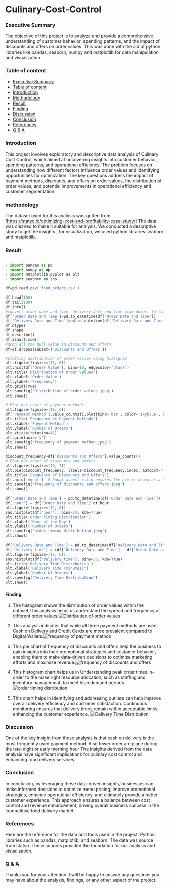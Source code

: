 # Culinary-Cost-Control


### Executive Summary

The objective of this project is to  analyze and provide a comprehensive understanding of customer behavior, spending patterns, and the impact of discounts and offers on order values. This was done with the aid of python libraries like pandas, seaborn, numpy and matplotlib for data manipulation and visualization.

### Table of content

- [Executive Summary](#executive-summary)
- [Table of content](#table-of-content)
- [Introduction](#introduction) 
- [Methodology](#methodology)
- [Result](#result)
- [Finding](#finding)
- [Discussion](#discussion)
- [Conclusion](#conclusion)
- [References](#references)
- [Q & A](#q-&-a)

### Introduction

This project involves  exploratory and descriptive data analysis of Culinary Cost Control, which aimed at uncovering insights into customer behavior, spending patterns, and operational efficiency. The problem focuses on understanding how different factors influence order values and identifying opportunities for optimization. The key questions address the impact of payment methods, discounts, and offers on order values, the distribution of order values, and potential improvements in operational efficiency and customer segmentation.

### methodology

The dataset used for this analysis was gotten from [https://statso.io/optimizing-cost-and-profitability-case-study/]
The data was cleaned to make it suitable for analysis. We conducted a descriptive study to get the insights , for visualization, we used python libraries seaborn and matplotlib.

### Result

```` python libriaries

- import pandas as pd
- import numpy as np
- import matplotlib.pyplot as plt
- import seaborn as sns 

df=pd.read_csv('food_orders.csv')

df.head(100)
df.tail(100)
df.info()
#convert order date and time, delivery date and time from object to time
df['Order Date and Time']=pd.to_datetime(df['Order Date and Time'])
df['Delivery Date and Time']=pd.to_datetime(df['Delivery Date and Time'])
df.dtypes
df.shape
df.describe()
df.isna().sum()
#drop all the null value in discount and offers
df=df.dropna(subset=['Discounts and Offers'])

#plotting distribution of order values using histogram
plt.figure(figsize=(10, 6))
plt.hist(df['Order Value'], bins=10, edgecolor='black')
plt.title('Distribution of Order Values')
plt.xlabel('Order Value')
plt.ylabel('Frequency')
plt.grid(True)
plt.savefig('Distribution of order values.jpeg')
plt.show()

# Plot bar chart of payment methods
plt.figure(figsize=(10, 6))
df['Payment Method'].value_counts().plot(kind='bar', color='skyblue', edgecolor='black')
plt.title('Frequency of Payment Methods')
plt.xlabel('Payment Method')
plt.ylabel('Number of Orders')
plt.xticks(rotation=45)
plt.grid(axis='y')
plt.savefig('frequency of payment method.jpeg')
plt.show()

discount_frequency=df['Discounts and Offers'].value_counts()
# Plot bar chart of discounts and offers
plt.figure(figsize=(10, 7))
plt.pie(discount_frequency, labels=discount_frequency.index, autopct='%1.1f%%', startangle=140, colors=sns.color_palette("Set3"))
plt.title('Frequency of Discounts and Offers')
plt.axis('equal')  # Equal aspect ratio ensures the pie is drawn as a circle.
plt.savefig('frequency of discounts and offers.jpeg')
plt.show()

df['Order Date and Time'] = pd.to_datetime(df['Order Date and Time'])
df['hour'] = df['Order Date and Time'].dt.hour
plt.figure(figsize=(12, 6))
sns.histplot(df['hour'], bins=24, kde=True)
plt.title('Order Timing Distribution')
plt.xlabel('Hour of the Day')
plt.ylabel('Number of Orders')
plt.savefig('order timing distribution.jpeg')
plt.show()

df['Delivery Date and Time'] = pd.to_datetime(df['Delivery Date and Time'])
df['delivery_time'] = (df['Delivery Date and Time'] - df['Order Date and Time']).dt.total_seconds() / 60
plt.figure(figsize=(12, 6))
sns.histplot(df['delivery_time'], bins=30, kde=True)
plt.title('Delivery Time Distribution')
plt.xlabel('Delivery Time (minutes)')
plt.ylabel('Number of Orders')
plt.savefig('Delivery Time Distribution')
plt.show()
````
#### Finding
1. The histogram shows the distribution of order values within the dataset,This analysis helps us understand the spread and frequency of different order values.![Distribution of order values](https://github.com/user-attachments/assets/a1e83f1c-a11d-42dd-82b0-61a157b0fe80)


2. This analysis indicates that while all three payment methods are used, Cash on Delivery and Credit Cards are more prevalent compared to Digital Wallets.![frequency of payment method](https://github.com/user-attachments/assets/9c21b519-8950-444d-902f-707c6a9fa19f)

3. This pie chart of  frequency of discounts and offers help the  business to gain insights into their promotional strategies and customer behavior, enabling them to make data-driven decisions to optimize marketing efforts and maximize revenue.![frequency of discounts and offers](https://github.com/user-attachments/assets/37bab27b-6c42-486d-ae04-f0f484b87ac2)

4. This histogram chart helps us in Understanding peak order times in-order to the make  right resource allocation, such as staffing and inventory management, to meet high demand periods.![order timing distribution](https://github.com/user-attachments/assets/49bd5866-5390-4979-9b6b-6af405a5b096)

5. This chart helps in Identifying and addressing outliers can help improve overall delivery efficiency and customer satisfaction. Continuous monitoring ensures that delivery times remain within acceptable limits, enhancing the customer experience.
![Delivery Time Distribution](https://github.com/user-attachments/assets/5eaeaafd-ba27-407b-80d3-ddc2474c0a9e)


### Discussion

One of the key insight from these analysis is that cash on delivery is the most frequently used payment method. Also fewer order are place during the late-night or early morning hour
The insights derived from the data analysis have significant implications for culinary cost control and enhancing food delivery services. 

### Conclusion 

In conclusion, by leveraging these data-driven insights, businesses can make informed decisions to optimize menu pricing, improve promotional strategies, enhance operational efficiency, and ultimately provide a better customer experience. This approach ensures a balance between cost control and revenue enhancement, driving overall business success in the competitive food delivery market.

### References

Here are the reference for the data and tools used in the project. Python libraries such as pandas, matplotlib, and seaborn. The data was source from statso. These sources provided the foundation for our  analysis and visualization. 

### Q & A

Thanks you for your attention. I will be happy to answer any questions you may have about the analysis, findings, or any other aspect of the project.

















